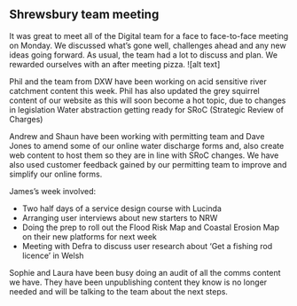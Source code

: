 ## Shrewsbury team meeting ##
It was great to meet all of the Digital team for a face to face-to-face meeting on Monday. We discussed what’s gone well, challenges ahead and any new ideas going forward. As usual, the team had a lot to discuss and plan. We rewarded ourselves with an after meeting pizza.
![alt text] 

Phil and the team from DXW have been working on acid sensitive river catchment content this week. Phil has also updated the grey squirrel content of our website as this will soon become a hot topic, due to changes in legislation
Water abstraction getting ready for SRoC (Strategic Review of Charges)

Andrew and Shaun have been working with permitting team and Dave Jones to amend some of our online water discharge forms and, also create web content to host them so they are in line with SRoC changes. We have also used customer feedback gained by our permitting team to improve and simplify our online forms. 

James’s week involved:
+ Two half days of a service design course with Lucinda
+	Arranging user interviews about new starters to NRW
+	Doing the prep to roll out the Flood Risk Map and Coastal Erosion Map on their new platforms for next week
+	Meeting with Defra to discuss user research about ‘Get a fishing rod licence’ in Welsh

Sophie and Laura have been busy doing an audit of all the comms content we have. They have been unpublishing content they know is no longer needed and will be talking to the team about the next steps.
